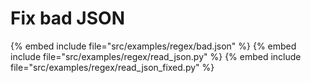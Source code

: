 # Fix bad JSON

{% embed include file="src/examples/regex/bad.json" %}
{% embed include file="src/examples/regex/read_json.py" %}
{% embed include file="src/examples/regex/read_json_fixed.py" %}




